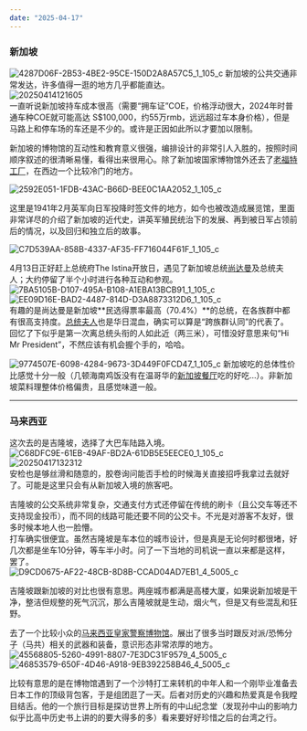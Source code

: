 ```yaml
---
date: "2025-04-17"
---
```

### 新加坡

![4287D06F-2B53-4BE2-95CE-150D2A8A57C5_1_105_c](https://raw.githubusercontent.com/Jiaaming/blogImage/main/pic/4287D06F-2B53-4BE2-95CE-150D2A8A57C5_1_105_c.jpeg)
新加坡的公共交通非常发达，许多值得一逛的地方几乎都能直达。    
![20250414121605](https://raw.githubusercontent.com/Jiaaming/blogImage/main/pic/20250414121605.png)      
一直听说新加坡持车成本很高（需要“拥车证”COE，价格浮动很大，2024年时普通车种COE就可能高达 S$100,000，约55万rmb，远远超过车本身价格），但是马路上和停车场的车还是不少的。或许是正因如此所以才要加以限制。


新加坡的博物馆的互动性和教育意义很强，编排设计的非常引人入胜的，按照时间顺序叙述的很清晰易懂，看得出来很用心。除了新加坡国家博物馆外还去了[老福特工厂](https://en.wikipedia.org/wiki/Former_Ford_Factory)，在西边一个比较冷门的地方。   

![2592E051-1FDB-43AC-B66D-BEE0C1AA2052_1_105_c](https://raw.githubusercontent.com/Jiaaming/blogImage/main/pic/2592E051-1FDB-43AC-B66D-BEE0C1AA2052_1_105_c.jpeg) 

这里是1941年2月英军向日军投降时签文件的地方，如今也被改造成展览馆，里面非常详尽的介绍了新加坡的近代史，讲英军殖民统治下的发展、再到被日军占领前后的情况，以及回归和独立后的故事。     


![C7D539AA-858B-4337-AF35-FF716044F61F_1_105_c](https://raw.githubusercontent.com/Jiaaming/blogImage/main/pic/C7D539AA-858B-4337-AF35-FF716044F61F_1_105_c.jpeg)    


4月13日正好赶上总统府The Istina开放日，遇见了新加坡总统[尚达曼](https://en.wikipedia.org/wiki/Tharman_Shanmugaratnam)及总统夫人；大约停留了半个小时进行各种互动和参观。 
![7BA5105B-D107-495A-B108-A1EBA13BCB91_1_105_c](https://raw.githubusercontent.com/Jiaaming/blogImage/main/pic/7BA5105B-D107-495A-B108-A1EBA13BCB91_1_105_c.jpeg)     
![EE09D16E-BAD2-4487-814D-D3A8873312D6_1_105_c](https://raw.githubusercontent.com/Jiaaming/blogImage/main/pic/EE09D16E-BAD2-4487-814D-D3A8873312D6_1_105_c.jpeg)    
有趣的是尚达曼是新加坡**民选得票率最高（70.4%）**的总统，在各族群中都有很高支持度。[总统夫人](https://wiki.sg/p/Jane_Yumiko_Ittogi)也是华日混血，确实可以算是“跨族群认同”的代表了。   
回忆了下似乎是第一次离总统头衔的人如此近（两三米），可惜没好意思来句“Hi Mr President”，不然应该有机会握个手的，哈哈。   

![9774507E-6098-4284-9673-3D449F0FCD47_1_105_c](https://raw.githubusercontent.com/Jiaaming/blogImage/main/pic/9774507E-6098-4284-9673-3D449F0FCD47_1_105_c.jpeg)
新加坡吃的总体性价比感觉十分一般（几顿海南鸡饭没有在温哥华的[新加坡餐厅](https://singaporehawker.ca/)吃的好吃...）。非新加坡菜料理整体价格偏贵，且感觉味道一般。

---
### 马来西亚
这次去的是吉隆坡，选择了大巴车陆路入境。  
![C68DFC9E-61EB-49AF-BD2A-61DB5E5EECE0_1_105_c](https://raw.githubusercontent.com/Jiaaming/blogImage/main/pic/C68DFC9E-61EB-49AF-BD2A-61DB5E5EECE0_1_105_c.jpeg)     
![20250417132312](https://raw.githubusercontent.com/Jiaaming/blogImage/main/pic/20250417132312.png)  
安检也是够丝滑和随意的，胶卷询问能否手检的时候海关直接招呼我拿过去就好了。可能是这里只会有从新加坡入境的旅客吧。    

吉隆坡的公交系统非常复杂，交通支付方式还停留在传统的刷卡（且公交车等还不支持现金投币），而不同的线路可能还要不同的公交卡。不光是对游客不友好，很多时候本地人也一脸懵。   
打车确实很便宜。虽然吉隆坡是车本位的城市设计，但是真是无论何时都很堵，好几次都是坐车10分钟，等车半小时。问了一下当地的司机说一直以来都是这样，罢了。   
![D9CD0675-AF22-48CB-8D8B-CCAD04AD7EB1_4_5005_c](https://raw.githubusercontent.com/Jiaaming/blogImage/main/pic/D9CD0675-AF22-48CB-8D8B-CCAD04AD7EB1_4_5005_c.jpeg)    

吉隆坡跟新加坡的对比也很有意思。两座城市都满是高楼大厦，如果说新加坡是干净，整洁但规整的死气沉沉，那么吉隆坡就是生动，烟火气，但是又有些混乱和狂野。   

去了一个比较小众的[马来西亚皇家警察博物馆](https://en.wikipedia.org/wiki/Royal_Malaysian_Police_Museum)。展出了很多当时跟反对派/恐怖分子（马共）相关的武器和装备，意识形态非常浓厚的地方。  
![45568805-5260-4991-8807-7E3DC31F9579_4_5005_c](https://raw.githubusercontent.com/Jiaaming/blogImage/main/pic/45568805-5260-4991-8807-7E3DC31F9579_4_5005_c.jpeg)   
![46853579-650F-4D46-A918-9EB392258B46_4_5005_c](https://raw.githubusercontent.com/Jiaaming/blogImage/main/pic/46853579-650F-4D46-A918-9EB392258B46_4_5005_c.jpeg)    


比较有意思的是在博物馆遇到了一个沙特打工来转机的中年人和一个刚毕业准备去日本工作的顶级背包客，于是组团逛了一天。后者对历史的兴趣和热爱真是令我瞠目结舌。他的一个旅行目标是探访世界上所有的中山纪念堂（发现孙中山的影响力似乎比高中历史书上讲的的要大得多的多）看来要好好珍惜之后的台湾之行。   


